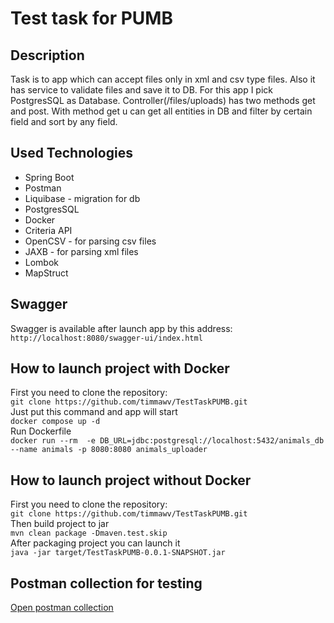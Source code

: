 # Test task for PUMB

## Description
Task is to app which can accept files only in xml and csv type files.
Also it has service to validate files and save it to DB. For this app I pick 
PostgresSQL as Database. Controller(/files/uploads) has two methods get and post. 
With method get u can get all entities in DB and filter by certain field 
and sort by any field. 

## Used Technologies

* Spring Boot
* Postman
* Liquibase - migration for db
* PostgresSQL
* Docker
* Criteria API
* OpenCSV - for parsing csv files
* JAXB - for parsing xml files
* Lombok 
* MapStruct

## Swagger 
Swagger is available after launch app by this address:
`http://localhost:8080/swagger-ui/index.html`

## How to launch project with Docker
First you need to clone the repository:<br>
`git clone https://github.com/timmawv/TestTaskPUMB.git` <br>
Just put this command and app will start<br>
`docker compose up -d`<br>
Run Dockerfile<br>
`docker run --rm  -e DB_URL=jdbc:postgresql://localhost:5432/animals_db --name animals -p 8080:8080 animals_uploader`

## How to launch project without Docker
First you need to clone the repository:<br>
`git clone https://github.com/timmawv/TestTaskPUMB.git` <br>
Then build project to jar<br>
`mvn clean package -Dmaven.test.skip`<br>
After packaging project you can launch it <br>
`java -jar target/TestTaskPUMB-0.0.1-SNAPSHOT.jar`

## Postman collection for testing
[Open postman collection](postman_test_collection/Animals.postman_collection.json)